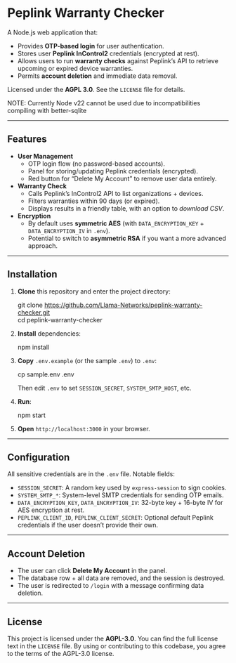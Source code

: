 
Peplink Warranty Checker
========================

A Node.js web application that:

*   Provides **OTP-based login** for user authentication.
*   Stores user **Peplink InControl2** credentials (encrypted at rest). 
*   Allows users to run **warranty checks** against Peplink’s API to retrieve upcoming or expired device warranties.
*   Permits **account deletion** and immediate data removal.

Licensed under the **AGPL 3.0**. See the `LICENSE` file for details.

NOTE: Currently Node v22 cannot be used due to incompatibilities compiling with better-sqlite

* * *

Features
--------

*   **User Management**
    *   OTP login flow (no password-based accounts).
    *   Panel for storing/updating Peplink credentials (encrypted).
    *   Red button for “Delete My Account” to remove user data entirely.
*   **Warranty Check**
    *   Calls Peplink’s InControl2 API to list organizations + devices.
    *   Filters warranties within 90 days (or expired).
    *   Displays results in a friendly table, with an option to _download CSV_.
*   **Encryption**
    *   By default uses **symmetric AES** (with `DATA_ENCRYPTION_KEY` + `DATA_ENCRYPTION_IV` in `.env`).
    *   Potential to switch to **asymmetric RSA** if you want a more advanced approach.

* * *

Installation
------------

1.  **Clone** this repository and enter the project directory:
    
    git clone https://github.com/Llama-Networks/peplink-warranty-checker.git  
    cd peplink-warranty-checker
          
    
2.  **Install** dependencies:
    
    npm install
          
    
3.  **Copy** `.env.example` (or the sample `.env`) to `.env`:
    
    cp sample.env .env
          
    
    Then edit `.env` to set `SESSION_SECRET`, `SYSTEM_SMTP_HOST`, etc.
    
4.  **Run**:
    
    npm start
          
    
5.  **Open** `http://localhost:3000` in your browser.
    

* * *

Configuration
-------------

All sensitive credentials are in the `.env` file. Notable fields:

*   `SESSION_SECRET`: A random key used by `express-session` to sign cookies.
*   `SYSTEM_SMTP_*`: System-level SMTP credentials for sending OTP emails.
*   `DATA_ENCRYPTION_KEY`, `DATA_ENCRYPTION_IV`: 32-byte key + 16-byte IV for AES encryption at rest.
*   `PEPLINK_CLIENT_ID`, `PEPLINK_CLIENT_SECRET`: Optional default Peplink credentials if the user doesn’t provide their own.

* * *

Account Deletion
----------------

*   The user can click **Delete My Account** in the panel.
*   The database row + all data are removed, and the session is destroyed.
*   The user is redirected to `/login` with a message confirming data deletion.

* * *

License
-------

This project is licensed under the **AGPL-3.0**. You can find the full license text in the `LICENSE` file. By using or contributing to this codebase, you agree to the terms of the AGPL-3.0 license.
